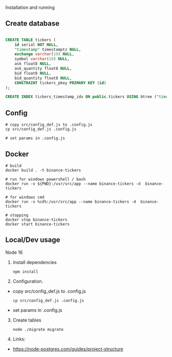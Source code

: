 Installation and running

## Create database

```sql

CREATE TABLE tickers (
	id serial NOT NULL,
	"timestamp" timestamptz NULL,
	exchange varchar(10) NULL,
	symbol varchar(10) NULL,
	ask float8 NULL,
	ask_quantity float8 NULL,
	bid float8 NULL,
	bid_quantity float8 NULL,
	CONSTRAINT tickers_pkey PRIMARY KEY (id)
);

CREATE INDEX tickers_timestamp_idx ON public.tickers USING btree ("timestamp", exchange, symbol);

```


## Config 

```
# copy src/config_def.js to .config.js 
cp src/config_def.js .config.js 

# set params in .config.js 
```

## Docker 

```
# build
docker build . -t binance-tickers

# run for windows powershell / bash
docker run -v ${PWD}:/usr/src/app --name binance-tickers -d  binance-tickers

# for windows cmd 
docker run -v %cd%:/usr/src/app --name binance-tickers -d  binance-tickers

# stopping
docker stop binance-tickers
docker start binance-tickers

```

## Local/Dev usage

Node 16

1. Install dependencies
    ```
    npm install
    ```

2.  Configuration. 

 - copy src/config_def.js to .config.js 
     ```
     cp src/config_def.js .config.js 
     ``` 
 - set params in .config.js 

3. Create tables
    ```
    node ./migrate migrate
    ```

4. Links:
 - https://node-postgres.com/guides/project-structure


